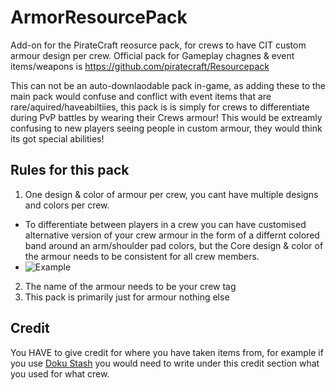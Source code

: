 # ArmorResourcePack
Add-on for the PirateCraft reosurce pack, for crews to have CIT custom armour design per crew.
Official pack for Gameplay chagnes & event items/weapons is https://github.com/piratecraft/Resourcepack

This can not be an auto-downlaodable pack in-game, as adding these to the main pack would confuse and conflict with event items that are rare/aquired/haveabiltiies, this pack is is simply for crews to differentiate during PvP battles by wearing their Crews armour!
This would be extreamly confusing to new players seeing people in custom armour, they would think its got special abilities! 

## Rules for this pack
1) One design & color of armour per crew, you cant have multiple designs and colors per crew.
- To differentiate between players in a crew you can have customised alternative version of your crew armour in the form of a differnt colored band around an arm/shoulder pad colors, but the Core design & color of the armour needs to be consistent for all crew members.
- ![Example](https://i.imgur.com/GNDnOVJ.png)
2) The name of the armour needs to be your crew tag
3) This pack is primarily just for armour nothing else

## Credit
You HAVE to give credit for where you have taken items from, for example if you use [Doku Stash](https://dokucraft.co.uk/stash/?search=armor+!item&sc=shortcut) you would need to write under this credit section what you used for what crew. 

